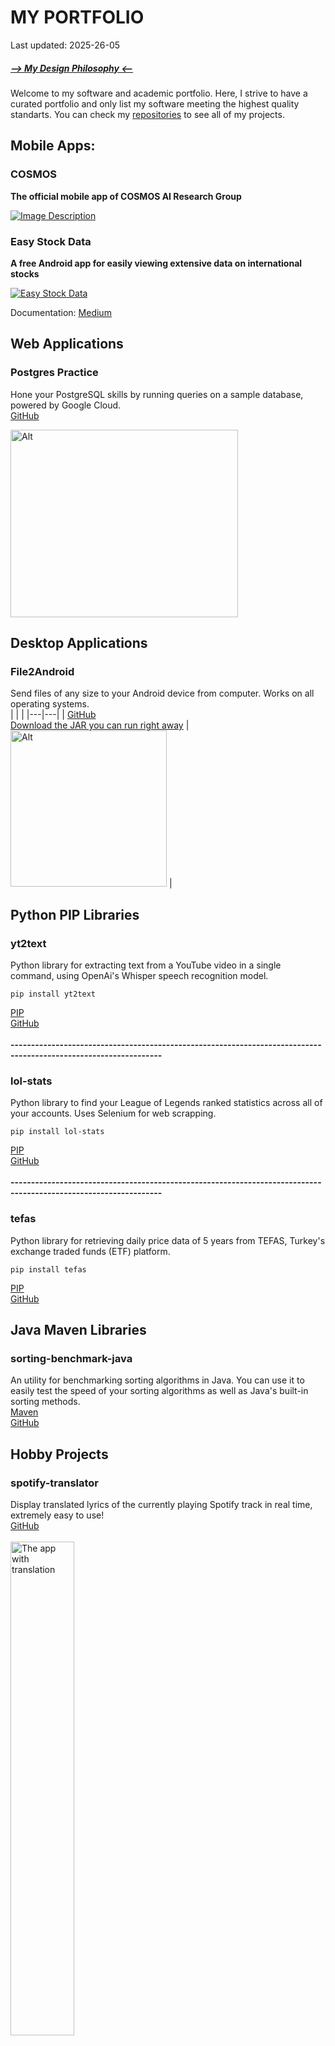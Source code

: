 # MY PORTFOLIO

Last updated: 2025-26-05

##### [--> My Design Philosophy <--](design_philosophy.md)
Welcome to my software and academic portfolio. Here, I strive to have a curated portfolio and only list my software meeting the highest quality standarts. You can check my [repositories](https://github.com/atahanuz?tab=repositories) to see all of my projects.<br>

## Mobile Apps:

### COSMOS
**The official mobile app of COSMOS AI Research Group**

[![Image Description](https://i.imgur.com/r5Wm5PC.png)](https://onelink.to/qg8rda)



### Easy Stock Data
**A free Android app for easily viewing extensive data on international stocks**

[![Easy Stock Data](https://i.imgur.com/rcSzz3g.png)](https://play.google.com/store/apps/details?id=com.atahanuz.easy_stock_data)

Documentation: [Medium](https://medium.com/@atahanuz/released-easy-stock-data-8a4528b50965)

## Web Applications
### Postgres Practice
Hone your PostgreSQL skills by running queries on a sample database, powered by Google Cloud. <br>
[GitHub](https://github.com/atahanuz/postgres-practice)

<img src="https://i.imgur.com/tW0eZs6.png" width="364" height="300" alt="Alt"> 

## Desktop Applications
### File2Android
Send files of any size to your Android device from computer. Works on all operating systems. <br>
| | |
|---|---|
| [GitHub](https://github.com/atahanuz/file2android)<br>[Download the JAR you can run right away](https://github.com/atahanuz/file2android/raw/main/File2Android.jar) | <img src="https://i.imgur.com/1HrvLib.png" width="250" height="250" alt="Alt"> |





## Python PIP Libraries
### yt2text
Python library for extracting text from a YouTube video in a single command, using OpenAi's Whisper speech recognition model.<br>
```
pip install yt2text
```
[PIP](https://pypi.org/project/yt2text/) <br>
[GitHub](https://github.com/atahanuz/yt2text)
<br><br>**-----------------------------------------------------------------------------------------------------------------**<br>
### lol-stats
Python library to find your League of Legends ranked statistics across all of your accounts. Uses Selenium for web scrapping. <br>
```
pip install lol-stats
```
[PIP](https://pypi.org/project/lol-stats/) <br>
[GitHub](https://github.com/atahanuz/lol-stats)
<br><br>**-----------------------------------------------------------------------------------------------------------------**<br>

### tefas
Python library for retrieving daily price data of 5 years from TEFAS, Turkey's exchange traded funds (ETF) platform.<br>
```
pip install tefas
```
[PIP](https://pypi.org/project/tefas/) <br>
[GitHub](https://github.com/atahanuz/tefas)

## Java Maven Libraries
### sorting-benchmark-java
An utility for benchmarking sorting algorithms in Java. You can use it to easily test the speed of your sorting algorithms as well as Java's built-in sorting methods. <br>
[Maven](https://github.com/atahanuz/sorting-benchmark/packages/1985682) 
<br>
[GitHub](https://github.com/atahanuz/sorting-benchmark-java)

## Hobby Projects
### spotify-translator
Display translated lyrics of the currently playing Spotify track in real time, extremely easy to use! <br>
[GitHub](https://github.com/atahanuz/spotify-translator)
<br><br>
<img src="https://i.imgur.com/IY6v5y8.png" alt="The app with translation" style="width: 45%;" />
<br><br>
### digit-recognition
Easy-to-use Python digit recognition model you can personally test !
[GitHub](https://github.com/atahanuz/digit-recognition)

![Image Description](https://i.imgur.com/VxGU4oV.png)



